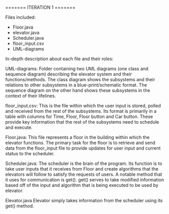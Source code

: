 ======= ITERATION 1 =======

Files included:
- Floor.java
- elevator.java
- Scheduler.java
- floor_input.csv
- UML-diagrams

In-depth description about each file and their roles:

UML-diagrams: 
Folder containing two UML diagrams (one class and sequence diagram) describing the elevator system and their functions/methods. The class diagram shows the subsystems and their relations to other subsystems in a blue-print/schematic format. The sequence diagram on the other hand shows these subsystems in the context of their lifelines. 

floor_input.csv:
This is the file within which the user input is stored, polled and received from the rest of the subsystems. Its format is primarily in a table with columns for Time, Floor, Floor button and Car button. These provide key information that the rest of the subsystems need to schedule and execute. 

Floor.java:
This file represents a floor in the building within which the elevator functions. The primary task for the floor is to retrieve and send data from the floor_input file to provide updates for user input and current status to the scheduler. 

Scheduler.java:
The scheduler is the brain of the program. Its function is to take user inputs that it receives from Floor and create algorithms that the elevators will follow to satisfy the requests of users. A notable method that it uses for communication is get(). get() serves to take modified information based off of the input and algorithm that is being executed to be used by elevator.

Elevator.java
Elevator simply takes information from the scheduler using its get() method. 
